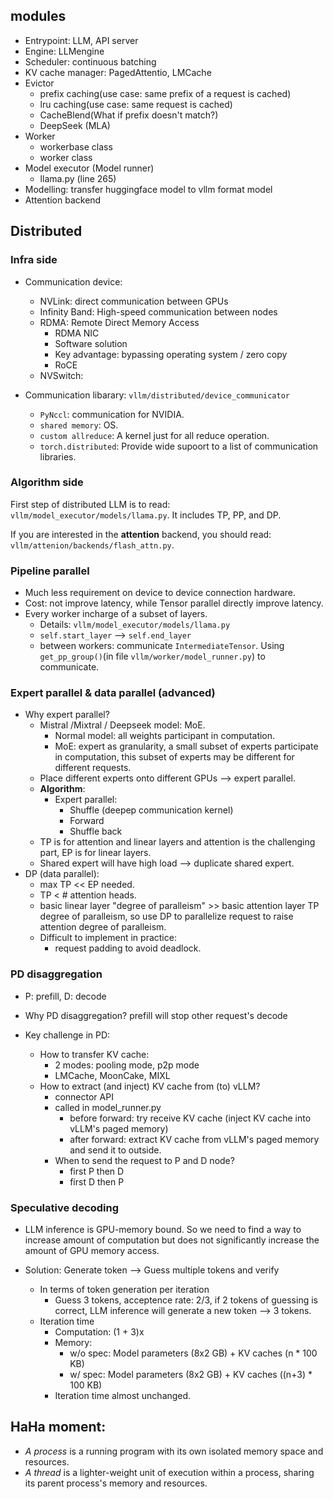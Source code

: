 
## modules
- Entrypoint: LLM, API server
- Engine: LLMengine
- Scheduler: continuous batching
- KV cache manager: PagedAttentio, LMCache
- Evictor
    - prefix caching(use case: same prefix of a request is cached)
    - lru caching(use case: same request is cached)
    - CacheBlend(What if prefix doesn't match?)
    - DeepSeek (MLA)
- Worker
    - workerbase class
    - worker class
- Model executor (Model runner)
    - llama.py (line 265)
- Modelling: transfer huggingface model to vllm format model
- Attention backend

## Distributed
### Infra side
- Communication device:
    - NVLink: direct communication between GPUs
    - Infinity Band: High-speed communication between nodes
    - RDMA: Remote Direct Memory Access
        - RDMA NIC
        - Software solution
        - Key advantage: bypassing operating system / zero copy
        - RoCE
    - NVSwitch: 

- Communication libarary: `vllm/distributed/device_communicator`
    * `PyNccl`: communication for NVIDIA.
    * `shared memory`: OS.
    * `custom allreduce`: A kernel just for all reduce operation.
    * `torch.distributed`: Provide wide supoort to a list of communication libraries.

### Algorithm side
First step of distributed LLM is to read: 
`vllm/model_executor/models/llama.py`. It includes TP, PP, and DP.

If you are interested in the **attention** backend, you should read: `vllm/attenion/backends/flash_attn.py`.

### Pipeline parallel
- Much less requirement on device to device connection hardware.
- Cost: not improve latency, while Tensor parallel directly improve latency.
- Every worker incharge of a subset of layers.
    - Details: `vllm/model_executor/models/llama.py`
    - `self.start_layer` --> `self.end_layer`
    - between workers: communicate `IntermediateTensor`. Using `get_pp_group()`(in file `vllm/worker/model_runner.py`) to communicate.

### Expert parallel & data parallel (advanced)
- Why expert parallel?
    - Mistral /Mixtral / Deepseek model: MoE.
        - Normal model: all weights participant in computation.
        - MoE: expert as granularity, a small subset of experts participate in computation, this subset of experts may be different for different requests.
    - Place different experts onto different GPUs --> expert parallel.
    - **Algorithm**:
        - Expert parallel:
            - Shuffle (deepep communication kernel)
            - Forward
            - Shuffle back
    - TP is for attention and linear layers and attention is the challenging part, EP is for linear layers.
    - Shared expert will have high load --> duplicate shared expert.
- DP (data parallel):
    - max TP << EP needed.
    - TP < # attention heads.
    - basic linear layer "degree of paralleism" >> basic attention layer TP degree of paralleism, so use DP to parallelize request to raise attention degree of paralleism.
    - Difficult to implement in practice:
        - request padding to avoid deadlock.


### PD disaggregation
- P: prefill, D: decode
- Why PD disaggregation?
    prefill will stop other request's decode

- Key challenge in PD:
    - How to transfer KV cache:
        - 2 modes: pooling mode, p2p mode
        - LMCache, MoonCake, MIXL
    - How to extract (and inject) KV cache from (to) vLLM?
        - connector API
        - called in model_runner.py
            - before forward: try receive KV cache (inject KV cache into vLLM's paged memory)
            - after forward: extract KV cache from vLLM's paged memory and send it to outside.
        - When to send the request to P and D node?
            - first P then D
            - first D then P


### Speculative decoding
- LLM inference is GPU-memory bound. So we need to find a way to increase amount of computation but does not significantly increase the amount of GPU memory access.

- Solution: Generate token --> Guess multiple tokens and verify
    - In terms of token generation per iteration
        - Guess 3 tokens, acceptence rate: 2/3, if 2 tokens of guessing is correct, LLM inference will generate a new token --> 3 tokens.
    - Iteration time
        - Computation: (1 + 3)x
        - Memory:
            - w/o spec: Model parameters (8x2 GB) + KV caches (n * 100 KB)
            - w/ spec: Model parameters (8x2 GB) + KV caches ((n+3) * 100 KB)
        - Iteration time almost unchanged.
    


## HaHa moment:
- *A process* is a running program with its own isolated memory space and resources. 
- *A thread* is a lighter-weight unit of execution within a process, sharing its parent process's memory and resources. 

###